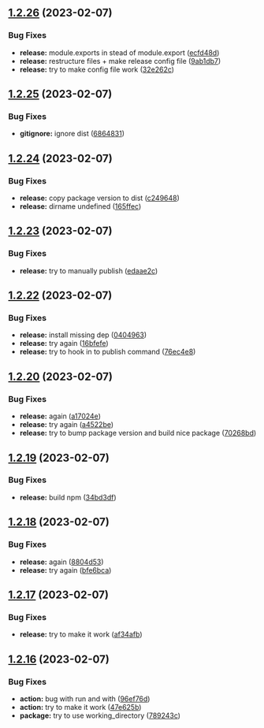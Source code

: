 ## [1.2.26](https://github.com/manyone-cph/sampension-tokens/compare/v1.2.25...v1.2.26) (2023-02-07)


### Bug Fixes

* **release:** module.exports in stead of module.export ([ecfd48d](https://github.com/manyone-cph/sampension-tokens/commit/ecfd48d27cfb404cc270d02cfb5b55ec53d1fe29))
* **release:** restructure files + make release config file ([9ab1db7](https://github.com/manyone-cph/sampension-tokens/commit/9ab1db750b735b3bc2e3ecdde8a0bbf0d48f85a5))
* **release:** try to make config file work ([32e262c](https://github.com/manyone-cph/sampension-tokens/commit/32e262cbd93b2eb07b84af0c97013ef824c16d15))

## [1.2.25](https://github.com/manyone-cph/sampension-tokens/compare/v1.2.24...v1.2.25) (2023-02-07)


### Bug Fixes

* **gitignore:** ignore dist ([6864831](https://github.com/manyone-cph/sampension-tokens/commit/686483102cf2e303402e3a29a08e3b7bef2818d1))

## [1.2.24](https://github.com/manyone-cph/sampension-tokens/compare/v1.2.23...v1.2.24) (2023-02-07)


### Bug Fixes

* **release:** copy package version to dist ([c249648](https://github.com/manyone-cph/sampension-tokens/commit/c249648a2e8e47d444241cf4b5a48b29c04dd861))
* **release:** dirname undefined ([165ffec](https://github.com/manyone-cph/sampension-tokens/commit/165ffece804e78c87e3458978bec50400a11ae95))

## [1.2.23](https://github.com/manyone-cph/sampension-tokens/compare/v1.2.22...v1.2.23) (2023-02-07)


### Bug Fixes

* **release:** try to manually publish ([edaae2c](https://github.com/manyone-cph/sampension-tokens/commit/edaae2c0b7e0715bcf2fd0fa363daf88b8de60dc))

## [1.2.22](https://github.com/manyone-cph/sampension-tokens/compare/v1.2.21...v1.2.22) (2023-02-07)


### Bug Fixes

* **release:** install missing dep ([0404963](https://github.com/manyone-cph/sampension-tokens/commit/04049638d2c3172049eb90ad6834ae8af004e30b))
* **release:** try again ([16bfefe](https://github.com/manyone-cph/sampension-tokens/commit/16bfefe7ad155ee115cd3a380f43845978d48709))
* **release:** try to hook in to publish command ([76ec4e8](https://github.com/manyone-cph/sampension-tokens/commit/76ec4e8db954e46a9d4e3f4ad882d9542527e697))

## [1.2.20](https://github.com/manyone-cph/sampension-tokens/compare/v1.2.19...v1.2.20) (2023-02-07)


### Bug Fixes

* **release:** again ([a17024e](https://github.com/manyone-cph/sampension-tokens/commit/a17024e10049b15bdc936451b80a4cf4226e12a0))
* **release:** try again ([a4522be](https://github.com/manyone-cph/sampension-tokens/commit/a4522beb40394cb752367b86dc5704395109a329))
* **release:** try to bump package version and build nice package ([70268bd](https://github.com/manyone-cph/sampension-tokens/commit/70268bd7fbd3cf070009e765c29a6fb08e55a195))

## [1.2.19](https://github.com/manyone-cph/sampension-tokens/compare/v1.2.18...v1.2.19) (2023-02-07)


### Bug Fixes

* **release:** build npm ([34bd3df](https://github.com/manyone-cph/sampension-tokens/commit/34bd3dffb0b78bd30289d918c191df20b1ed2ea1))

## [1.2.18](https://github.com/manyone-cph/sampension-tokens/compare/v1.2.17...v1.2.18) (2023-02-07)


### Bug Fixes

* **release:** again ([8804d53](https://github.com/manyone-cph/sampension-tokens/commit/8804d535e2f1b050a7e9ade7ac53187ca4d5a13a))
* **release:** try again ([bfe6bca](https://github.com/manyone-cph/sampension-tokens/commit/bfe6bcafebf166a1f43d63d5da2ce4eb89897d1f))

## [1.2.17](https://github.com/manyone-cph/sampension-tokens/compare/v1.2.16...v1.2.17) (2023-02-07)


### Bug Fixes

* **release:** try to make it work ([af34afb](https://github.com/manyone-cph/sampension-tokens/commit/af34afba7b08c3d285e2897fba4a5ce9fbc01ef5))

## [1.2.16](https://github.com/manyone-cph/sampension-tokens/compare/v1.2.15...v1.2.16) (2023-02-07)


### Bug Fixes

* **action:** bug with run and with ([96ef76d](https://github.com/manyone-cph/sampension-tokens/commit/96ef76d99f0ca1841b2808538a1108113135d4ba))
* **action:** try to make it work ([47e625b](https://github.com/manyone-cph/sampension-tokens/commit/47e625be2b69d1de23202acdb1897064626762eb))
* **package:** try to use working_directory ([789243c](https://github.com/manyone-cph/sampension-tokens/commit/789243c4795468d31e7f536ae555ba772ff08847))
